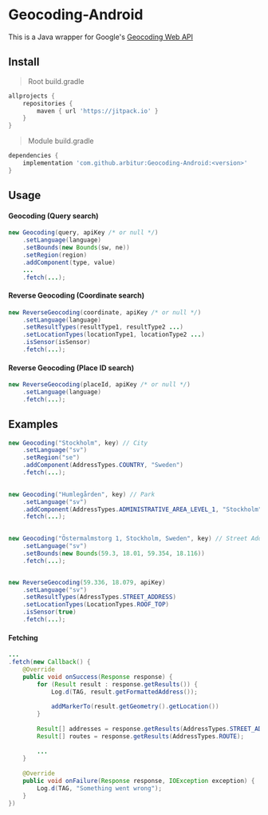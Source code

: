 # Geocoding-Android

This is a Java wrapper for Google's [Geocoding Web API](https://developers.google.com/maps/documentation/geocoding)

## Install

> Root build.gradle
```gradle
allprojects {
	repositories {
		maven { url 'https://jitpack.io' }
	}
}
```

> Module build.gradle
```gradle
dependencies {
	implementation 'com.github.arbitur:Geocoding-Android:<version>'
}
```

## Usage

#### Geocoding (Query search)

```java
new Geocoding(query, apiKey /* or null */)
    .setLanguage(language)
    .setBounds(new Bounds(sw, ne))
    .setRegion(region)
    .addComponent(type, value)
    ...
    .fetch(...);
```

#### Reverse Geocoding (Coordinate search)

```java
new ReverseGeocoding(coordinate, apiKey /* or null */)
    .setLanguage(language)
    .setResultTypes(resultType1, resultType2 ...)
    .setLocationTypes(locationType1, locationType2 ...)
    .isSensor(isSensor)
    .fetch(...);
```

#### Reverse Geocoding (Place ID search)

```java
new ReverseGeocoding(placeId, apiKey /* or null */)
    .setLanguage(language)
    .fetch(...);
```

## Examples

```java
new Geocoding("Stockholm", key) // City
    .setLanguage("sv")
    .setRegion("se")
    .addComponent(AddressTypes.COUNTRY, "Sweden")
    .fetch(...);
    

new Geocoding("Humlegården", key) // Park
    .setLanguage("sv")
    .addComponent(AddressTypes.ADMINISTRATIVE_AREA_LEVEL_1, "Stockholm")
    .fetch(...);
    

new Geocoding("Östermalmstorg 1, Stockholm, Sweden", key) // Street Address
    .setLanguage("sv")
    .setBounds(new Bounds(59.3, 18.01, 59.354, 18.116))
    .fetch(...);


new ReverseGeocoding(59.336, 18.079, apiKey)
    .setLanguage("sv")
    .setResultTypes(AdressTypes.STREET_ADDRESS)
    .setLocationTypes(LocationTypes.ROOF_TOP)
    .isSensor(true)
    .fetch(...);
```

#### Fetching

```java
...
.fetch(new Callback() {
    @Override
    public void onSuccess(Response response) {
        for (Result result : response.getResults()) {
            Log.d(TAG, result.getFormattedAddress());
            
            addMarkerTo(result.getGeometry().getLocation())
        }
        
        Result[] addresses = response.getResults(AddressTypes.STREET_ADDRESS);
        Result[] routes = response.getResults(AddressTypes.ROUTE);
        
        ...
    }
        
    @Override
    public void onFailure(Response response, IOException exception) {
        Log.d(TAG, "Something went wrong");
    }
})
```
